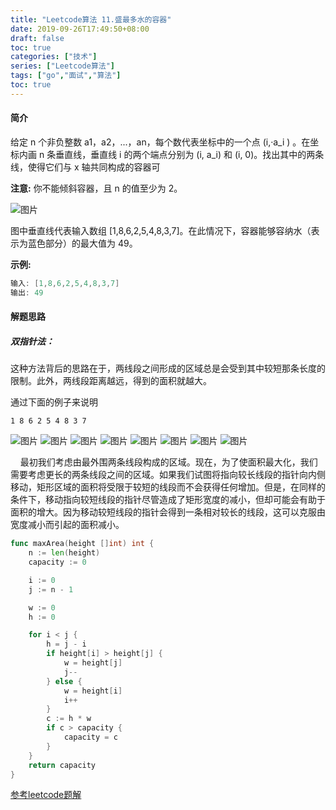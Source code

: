 ```yaml
---
title: "Leetcode算法 11.盛最多水的容器"
date: 2019-09-26T17:49:50+08:00
draft: false
toc: true
categories: ["技术"]
series: ["Leetcode算法"]
tags: ["go","面试","算法"]
toc: true
---
```


#### 简介

给定 n 个非负整数 a1，a2，...，an，每个数代表坐标中的一个点 (i,·a_i ) 。在坐标内画 n 条垂直线，垂直线 i 的两个端点分别为 (i, a_i) 和 (i, 0)。找出其中的两条线，使得它们与 x 轴共同构成的容器可

**注意:** 你不能倾斜容器，且 n 的值至少为 2。

![图片](/images/blog/sf/question_11.jpg)

图中垂直线代表输入数组 [1,8,6,2,5,4,8,3,7]。在此情况下，容器能够容纳水（表示为蓝色部分）的最大值为 49。

**示例:**

``` go
输入: [1,8,6,2,5,4,8,3,7]
输出: 49
```

#### 解题思路

##### 双指针法：

这种方法背后的思路在于，两线段之间形成的区域总是会受到其中较短那条长度的限制。此外，两线段距离越远，得到的面积就越大。

通过下面的例子来说明
```
1 8 6 2 5 4 8 3 7
```
![图片](/images/blog/sf/11_Slide1.png)
![图片](/images/blog/sf/11_Slide2.png)
![图片](/images/blog/sf/11_Slide3.png)
![图片](/images/blog/sf/11_Slide4.png)
![图片](/images/blog/sf/11_Slide5.png)
![图片](/images/blog/sf/11_Slide6.png)
![图片](/images/blog/sf/11_Slide7.png)
![图片](/images/blog/sf/11_Slide8.png)

&nbsp;&nbsp;&nbsp;&nbsp;最初我们考虑由最外围两条线段构成的区域。现在，为了使面积最大化，我们需要考虑更长的两条线段之间的区域。如果我们试图将指向较长线段的指针向内侧移动，矩形区域的面积将受限于较短的线段而不会获得任何增加。但是，在同样的条件下，移动指向较短线段的指针尽管造成了矩形宽度的减小，但却可能会有助于面积的增大。因为移动较短线段的指针会得到一条相对较长的线段，这可以克服由宽度减小而引起的面积减小。


``` go
func maxArea(height []int) int {
	n := len(height)
	capacity := 0

	i := 0
	j := n - 1

	w := 0
	h := 0

	for i < j {
		h = j - i
		if height[i] > height[j] {
			w = height[j]
			j--
		} else {
			w = height[i]
			i++
		}
		c := h * w
		if c > capacity {
			capacity = c
		}
	}
	return capacity
}
```

[参考leetcode题解](https://leetcode-cn.com/problems/container-with-most-water/solution/sheng-zui-duo-shui-de-rong-qi-by-leetcode/)